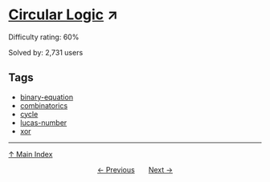 # [Circular Logic](https://projecteuler.net/problem=209) ↗️

Difficulty rating: 60%

Solved by: 2,731 users
## Tags

- [binary-equation](../tags/binary-equation.md)
- [combinatorics](../tags/combinatorics.md)
- [cycle](../tags/cycle.md)
- [lucas-number](../tags/lucas-number.md)
- [xor](../tags/xor.md)



---

[↑ Main Index](../README.md)


<div align=center><a href='208.md'>← Previous</a> &nbsp;&nbsp; &nbsp;&nbsp;  <a href='210.md'>Next →</a></div>
